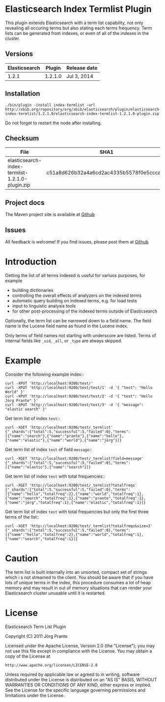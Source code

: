 # Elasticsearch Index Termlist Plugin

This plugin extends Elasticsearch with a term list capability, not only revealing all occuring terms but
also stating each terms frequency. Term lists can be generated from indexes, or even of all of the
indexes in the cluster.

## Versions

| Elasticsearch  | Plugin       | Release date |
| -------------- | ------------ | ------------ |
| 1.2.1          | 1.2.1.0      | Jul  3, 2014 |

## Installation

    ./bin/plugin -install index-termlist -url http://xbib.org/repository/org/xbib/elasticsearch/plugin/elasticsearch-index-termlist/1.2.1.0/elasticsearch-index-termlist-1.2.1.0-plugin.zip

Do not forget to restart the node after installing.

## Checksum

| File                                              | SHA1                                     |
| ------------------------------------------------- | -----------------------------------------|
| elasticsearch-index-termlist-1.2.1.0-plugin.zip   | c51a8d626b32a4a6cd2ac4335b5578f0e5cccaa6 |

## Project docs

The Maven project site is available at [Github](http://jprante.github.io/elasticsearch-index-termlis)

## Issues

All feedback is welcome! If you find issues, please post them at [Github](https://github.com/jprante/elasticsearch-index-termlis/issues)

# Introduction

Getting the list of all terms indexed is useful for variuos purposes, for example

- building dictionaries
- controlling the overall effects of analyzers on the indexed terms
- automatic query building on indexed terms, e.g. for load tests
- input to linguistic analysis tools
- for other post-processing of the indexed terms outside of Elasticsearch

Optionally, the term list can be narrowed down to a field name. The field name is the Lucene field
name as found in the Lucene index.

Only terms of field names not starting with underscore are listed. Terms of internal fields
like `_uid`, `_all`, or `_type` are always skipped.

# Example

Consider the following example index::

	curl -XPUT 'http://localhost:9200/test/'
	curl -XPUT 'http://localhost:9200/test/test/1' -d '{ "test": "Hello World" }'
	curl -XPUT 'http://localhost:9200/test/test/2' -d '{ "test": "Hello Jörg Prante" }'
	curl -XPUT 'http://localhost:9200/test/test/3' -d '{ "message": "elastic search" }'

Get term list of index ``test``::

	curl -XGET 'http://localhost:9200/test/_termlist'
	{"_shards":{"total":5,"successful":5,"failed":0},"terms":[{"name":"search"},{"name":"prante"},{"name":"hello"},{"name":"elastic"},{"name":"world"},{"name":"jörg"}]}

Get term list of index `test` of field `message`::

	curl -XGET 'http://localhost:9200/test/_termlist?field=message'
	{"_shards":{"total":5,"successful":5,"failed":0},"terms":[{"name":"elastic"},{"name":"search"}]}

Get term list of index `test` with total frequencies::

	curl -XGET 'http://localhost:9200/test/_termlist?totalfreqs'
	{"_shards":{"total":5,"successful":5,"failed":0},"terms":[{"name":"hello","totalfreq":2},{"name":"world","totalfreq":1},{"name":"search","totalfreq":1},{"name":"prante","totalfreq":1},{"name":"jörg","totalfreq":1},{"name":"elastic","totalfreq":1}]}


Get term list of index `test` with total frequencies but only the first three terms of the list::

	curl -XGET 'http://localhost:9200/test/_termlist?totalfreqs&size=3'
	{"_shards":{"total":5,"successful":5,"failed":0},"terms":[{"name":"hello","totalfreq":2},{"name":"world","totalfreq":1},{"name":"search","totalfreq":1}]}


# Caution

The term list is built internally into an unsorted, compact set of strings which i
s not streamed to the client. You should be aware that if you have lots of unique terms
in the index, this procedure consumes a lot of heap memory and may result in
out of memory situations that can render your Elasticsearch cluster unusable
until it is restarted.

# License

Elasticsearch Term List Plugin

Copyright (C) 2011 Jörg Prante

Licensed under the Apache License, Version 2.0 (the "License");
you may not use this file except in compliance with the License.
You may obtain a copy of the License at

    http://www.apache.org/licenses/LICENSE-2.0

Unless required by applicable law or agreed to in writing, software
distributed under the License is distributed on an "AS IS" BASIS,
WITHOUT WARRANTIES OR CONDITIONS OF ANY KIND, either express or implied.
See the License for the specific language governing permissions and
limitations under the License.

